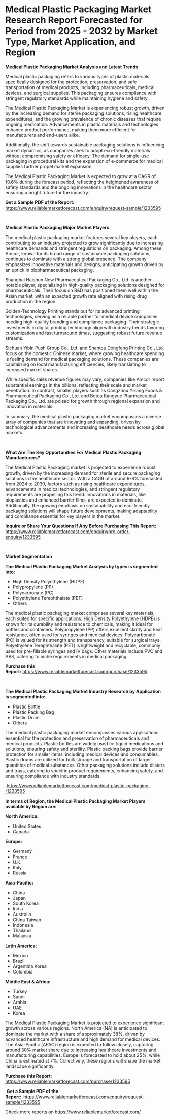 <p><h1>Medical Plastic Packaging Market Research Report Forecasted for Period from 2025 -  2032 by Market Type, Market Application, and Region</h1></p><p><strong>Medical Plastic Packaging Market Analysis and Latest Trends</strong></p>
<p><p>Medical plastic packaging refers to various types of plastic materials specifically designed for the protection, preservation, and safe transportation of medical products, including pharmaceuticals, medical devices, and surgical supplies. This packaging ensures compliance with stringent regulatory standards while maintaining hygiene and safety.</p><p>The Medical Plastic Packaging Market is experiencing robust growth, driven by the increasing demand for sterile packaging solutions, rising healthcare expenditures, and the growing prevalence of chronic diseases that require ongoing medication. Advancements in plastic materials and technologies enhance product performance, making them more efficient for manufacturers and end-users alike.</p><p>Additionally, the shift towards sustainable packaging solutions is influencing market dynamics, as companies seek to adopt eco-friendly materials without compromising safety or efficacy. The demand for single-use packaging in procedural kits and the expansion of e-commerce for medical supplies further propel market expansion. </p><p>The Medical Plastic Packaging Market is expected to grow at a CAGR of 10.6% during the forecast period, reflecting the heightened awareness of safety standards and the ongoing innovations in the healthcare sector, ensuring a bright future for the industry.</p></p>
<p><strong>Get a Sample PDF of the Report:&nbsp;</strong> <a href="https://www.reliablemarketforecast.com/enquiry/request-sample/1233595?utm_campaign=1169&utm_medium=2&utm_source=Github&utm_content=ia&utm_term=30012025&utm_id=medical-plastic-packaging">https://www.reliablemarketforecast.com/enquiry/request-sample/1233595</a></p>
<p>&nbsp;</p>
<p><strong>Medical Plastic Packaging Major Market Players</strong></p>
<p><p>The medical plastic packaging market features several key players, each contributing to an industry projected to grow significantly due to increasing healthcare demands and stringent regulations on packaging. Among these, Amcor, known for its broad range of sustainable packaging solutions, continues to dominate with a strong global presence. The company emphasizes innovative materials and designs, anticipating growth driven by an uptick in biopharmaceutical packaging.</p><p>Shanghai Haishun New Pharmaceutical Packaging Co., Ltd. is another notable player, specializing in high-quality packaging solutions designed for pharmaceuticals. Their focus on R&D has positioned them well within the Asian market, with an expected growth rate aligned with rising drug production in the region.</p><p>Golden-Technology Printing stands out for its advanced printing technologies, serving as a reliable partner for medical device companies needing high-quality branding and compliance packaging. Their strategic investments in digital printing technology align with industry trends favoring customization and fast turnaround times, suggesting robust future revenue streams.</p><p>Sichuan Yibin Push Group Co., Ltd. and Shantou Dongfeng Printing Co., Ltd. focus on the domestic Chinese market, where growing healthcare spending is fueling demand for medical packaging solutions. These companies are capitalizing on local manufacturing efficiencies, likely translating to increased market shares.</p><p>While specific sales revenue figures may vary, companies like Amcor report substantial earnings in the billions, reflecting their scale and market penetration. In contrast, smaller players such as Cangzhou Yikang Foods & Pharmaceutical Packaging Co., Ltd. and Botou Kangyue Pharmaceutical Packaging Co., Ltd. are poised for growth through regional expansion and innovation in materials.</p><p>In summary, the medical plastic packaging market encompasses a diverse array of companies that are innovating and expanding, driven by technological advancements and increasing healthcare needs across global markets.</p></p>
<p>&nbsp;</p>
<p><strong>What Are The Key Opportunities For Medical Plastic Packaging Manufacturers?</strong></p>
<p><p>The Medical Plastic Packaging market is projected to experience robust growth, driven by the increasing demand for sterile and secure packaging solutions in the healthcare sector. With a CAGR of around 6-8% forecasted from 2024 to 2030, factors such as rising healthcare expenditures, advancements in medical technologies, and stringent regulatory requirements are propelling this trend. Innovations in materials, like bioplastics and enhanced barrier films, are expected to dominate. Additionally, the growing emphasis on sustainability and eco-friendly packaging solutions will shape future developments, making adaptability and compliance essential for key players in the market.</p></p>
<p><strong>Inquire or Share Your Questions If Any Before Purchasing This Report:</strong> <a href="https://www.reliablemarketforecast.com/enquiry/pre-order-enquiry/1233595?utm_campaign=1169&utm_medium=2&utm_source=Github&utm_content=ia&utm_term=30012025&utm_id=medical-plastic-packaging">https://www.reliablemarketforecast.com/enquiry/pre-order-enquiry/1233595</a></p>
<p>&nbsp;</p>
<p><strong>Market Segmentation</strong></p>
<p><strong>The Medical Plastic Packaging Market Analysis by types is segmented into:</strong></p>
<p><ul><li>High Density Polyethylene (HDPE)</li><li>Polypropylene (PP)</li><li>Polycarbonate (PC)</li><li>Polyethylene Terephthalate (PET)</li><li>Others</li></ul></p>
<p><p>The medical plastic packaging market comprises several key materials, each suited for specific applications. High Density Polyethylene (HDPE) is known for its durability and resistance to chemicals, making it ideal for bottles and containers. Polypropylene (PP) offers excellent clarity and heat resistance, often used for syringes and medical devices. Polycarbonate (PC) is valued for its strength and transparency, suitable for surgical trays. Polyethylene Terephthalate (PET) is lightweight and recyclable, commonly used for pre-fillable syringes and IV bags. Other materials include PVC and ABS, catering to niche requirements in medical packaging.</p></p>
<p><strong>Purchase this Report:&nbsp;</strong><a href="https://www.reliablemarketforecast.com/purchase/1233595?utm_campaign=1169&utm_medium=2&utm_source=Github&utm_content=ia&utm_term=30012025&utm_id=medical-plastic-packaging">https://www.reliablemarketforecast.com/purchase/1233595</a></p>
<p>&nbsp;</p>
<p><strong>The Medical Plastic Packaging Market Industry Research by Application is segmented into:</strong></p>
<p><ul><li>Plastic Bottle</li><li>Plastic Packing Bag</li><li>Plastic Drum</li><li>Others</li></ul></p>
<p><p>The medical plastic packaging market encompasses various applications essential for the protection and preservation of pharmaceuticals and medical products. Plastic bottles are widely used for liquid medications and solutions, ensuring safety and sterility. Plastic packing bags provide barrier protection for smaller items, including medical devices and consumables. Plastic drums are utilized for bulk storage and transportation of larger quantities of medical substances. Other packaging solutions include blisters and trays, catering to specific product requirements, enhancing safety, and ensuring compliance with industry standards.</p></p>
<p><a href="https://www.reliablemarketforecast.com/medical-plastic-packaging-r1233595?utm_campaign=1169&utm_medium=2&utm_source=Github&utm_content=ia&utm_term=30012025&utm_id=medical-plastic-packaging">&nbsp;https://www.reliablemarketforecast.com/medical-plastic-packaging-r1233595</a></p>
<p><strong>In terms of Region, the Medical Plastic Packaging Market Players available by Region are:</strong></p>
<p>
    <p> <strong> North America: </strong>
        <ul>
            <li>United States</li>
            <li>Canada</li>
        </ul>
        </p> 
    <p> <strong> Europe: </strong>
        <ul>
            <li>Germany</li>
            <li>France</li>
            <li>U.K.</li>
            <li>Italy</li>
            <li>Russia</li>
        </ul>
        </p> 
    <p> <strong> Asia-Pacific: </strong>
        <ul>
            <li>China</li>
            <li>Japan</li>
            <li>South Korea</li>
            <li>India</li>
            <li>Australia</li>
            <li>China Taiwan</li>
            <li>Indonesia</li>
            <li>Thailand</li>
            <li>Malaysia</li>
        </ul>
        </p> 
    <p> <strong> Latin America: </strong>
        <ul>
            <li>Mexico</li>
            <li>Brazil</li>
            <li>Argentina Korea</li>
            <li>Colombia</li>
        </ul>
        </p> 
    <p> <strong> Middle East & Africa: </strong>
        <ul>
            <li>Turkey</li>
            <li>Saudi</li>
            <li>Arabia</li>
            <li>UAE</li>
            <li>Korea</li>
        </ul>
    </p>
    </p>
<p><p>The Medical Plastic Packaging Market is projected to experience significant growth across various regions. North America (NA) is anticipated to dominate the market with a share of approximately 38%, driven by advanced healthcare infrastructure and high demand for medical devices. The Asia-Pacific (APAC) region is expected to follow closely, capturing around 30% market share due to increasing healthcare investments and manufacturing capabilities. Europe is forecasted to hold about 25%, while China is estimated at 7%. Collectively, these regions will shape the market landscape significantly.</p></p>
<p><strong>Purchase this Report: </strong><a href="https://www.reliablemarketforecast.com/purchase/1233595?utm_campaign=1169&utm_medium=2&utm_source=Github&utm_content=ia&utm_term=30012025&utm_id=medical-plastic-packaging">https://www.reliablemarketforecast.com/purchase/1233595</a></p>
<p>&nbsp;<strong>Get a Sample PDF of the Report:&nbsp;&nbsp;</strong><a href="https://www.reliablemarketforecast.com/enquiry/request-sample/1233595?utm_campaign=1169&utm_medium=2&utm_source=Github&utm_content=ia&utm_term=30012025&utm_id=medical-plastic-packaging">https://www.reliablemarketforecast.com/enquiry/request-sample/1233595</a></p>
<p><strong></strong></p>
<p>Check more reports on <a href="https://www.reliablemarketforecast.com/?utm_campaign=1169&utm_medium=2&utm_source=Github&utm_content=ia&utm_term=30012025&utm_id=medical-plastic-packaging">https://www.reliablemarketforecast.com/</a></p>